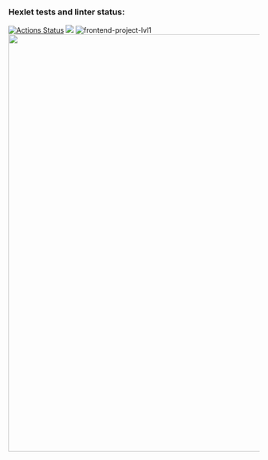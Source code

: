 ### Hexlet tests and linter status:
[![Actions Status](https://github.com/sraduhin/frontend-project-lvl1/workflows/hexlet-check/badge.svg)](https://github.com/sraduhin/frontend-project-lvl1/actions)
<a href="https://codeclimate.com/github/codeclimate/codeclimate/maintainability"><img src="https://api.codeclimate.com/v1/badges/a99a88d28ad37a79dbf6/maintainability" /></a>
![frontend-project-lvl1](https://github.com/sraduhin/frontend-project-lvl1/actions/workflows/makefile.yml/badge.svg)
<a href="https://asciinema.org/a/f2iAnh9g9yGwOWtPHoQ8iuqqu"><img src="https://asciinema.org/a/f2iAnh9g9yGwOWtPHoQ8iuqqu.png" width="836"/></a>
